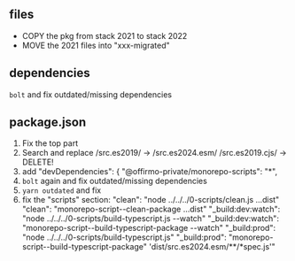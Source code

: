 

## files
* COPY the pkg from stack 2021 to stack 2022
* MOVE the 2021 files into "xxx-migrated"

## dependencies
`bolt` and fix outdated/missing dependencies

## package.json

1. Fix the top part
2. Search and replace
/src.es2019/      ->  /src.es2024.esm/
/src.es2019.cjs/  ->  DELETE!
3. add "devDependencies": {
   "@offirmo-private/monorepo-scripts": "*",
4. `bolt` again and fix outdated/missing dependencies
5. `yarn outdated` and fix
6. fix the "scripts" section:
"clean": "node ../../../0-scripts/clean.js …dist"
"clean": "monorepo-script--clean-package …dist"
"_build:dev:watch": "node ../../../0-scripts/build-typescript.js --watch"
"_build:dev:watch": "monorepo-script--build-typescript-package --watch"
"_build:prod": "node ../../../0-scripts/build-typescript.js"
"_build:prod": "monorepo-script--build-typescript-package"
 'dist/src.es2024.esm/**/*spec.js'"
